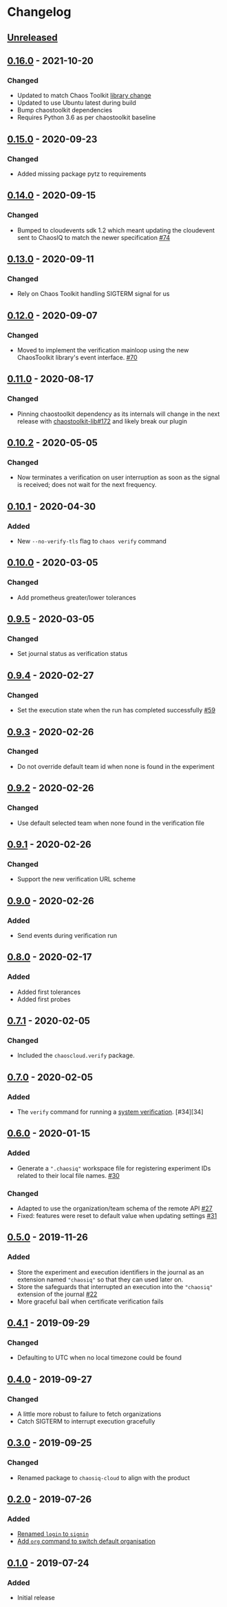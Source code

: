 # Changelog

## [Unreleased][]

[Unreleased]: https://github.com/chaosiq/chaosiq-cloud/compare/0.16.0...HEAD

## [0.16.0][] - 2021-10-20

[0.16.0]: https://github.com/chaosiq/chaosiq-cloud/compare/0.15.0...0.16.0

### Changed

- Updated to match Chaos Toolkit [library change][continuouschange]
- Updated to use Ubuntu latest during build
- Bump chaostoolkit dependencies
- Requires Python 3.6 as per chaostoolkit baseline

[continuouschange]: https://github.com/chaostoolkit/chaostoolkit-lib/commit/bd8467ac46dd94cbe74555abf4d5451c2869716b

## [0.15.0][] - 2020-09-23

[0.15.0]: https://github.com/chaosiq/chaosiq-cloud/compare/0.14.0...0.15.0

### Changed

- Added missing package pytz to requirements

## [0.14.0][] - 2020-09-15

[0.14.0]: https://github.com/chaosiq/chaosiq-cloud/compare/0.13.0...0.14.0

### Changed

- Bumped to cloudevents sdk 1.2 which meant updating the cloudevent sent to
  ChaosIQ to match the newer specification [#74][74]

[74]: https://github.com/chaosiq/chaosiq-cloud/issues/74

## [0.13.0][] - 2020-09-11

[0.13.0]: https://github.com/chaosiq/chaosiq-cloud/compare/0.12.0...0.13.0

### Changed

-   Rely on Chaos Toolkit handling SIGTERM signal for us

## [0.12.0][] - 2020-09-07

[0.12.0]: https://github.com/chaosiq/chaosiq-cloud/compare/0.11.0...0.12.0

### Changed

-   Moved to implement the verification mainloop using the new ChaosToolkit
    library's event interface. [#70][70]

[70]: https://github.com/chaosiq/chaosiq-cloud/issues/70

## [0.11.0][] - 2020-08-17

[0.11.0]: https://github.com/chaosiq/chaosiq-cloud/compare/0.10.2...0.11.0

### Changed

-   Pinning chaostoolkit dependency as its internals will change in the next
    release with [chaostoolkit-lib#172][chaostoolkit-lib#172] and likely break our plugin

[chaostoolkit-lib#172]: https://github.com/chaostoolkit/chaostoolkit-lib/pull/172

## [0.10.2][] - 2020-05-05

[0.10.2]: https://github.com/chaosiq/chaosiq-cloud/compare/0.10.1...0.10.2

### Changed

-   Now terminates a verification on user interruption as soon as the signal
    is received; does not wait for the next frequency.

## [0.10.1][] - 2020-04-30

[0.10.1]: https://github.com/chaosiq/chaosiq-cloud/compare/0.10.0...0.10.1

### Added

-   New `--no-verify-tls` flag to `chaos verify` command

## [0.10.0][] - 2020-03-05

[0.10.0]: https://github.com/chaosiq/chaosiq-cloud/compare/0.9.5...0.10.0

### Changed

-  Add prometheus greater/lower tolerances

## [0.9.5][] - 2020-03-05

[0.9.5]: https://github.com/chaosiq/chaosiq-cloud/compare/0.9.4...0.9.5

### Changed

-  Set journal status as verification status

## [0.9.4][] - 2020-02-27

[0.9.4]: https://github.com/chaosiq/chaosiq-cloud/compare/0.9.3...0.9.4

### Changed

-  Set the execution state when the run has completed successfully [#59][59]

[59]: https://github.com/chaosiq/chaosiq-cloud/issues/59

[27]: https://github.com/chaosiq/chaosiq-cloud/issues/27

## [0.9.3][] - 2020-02-26

[0.9.3]: https://github.com/chaosiq/chaosiq-cloud/compare/0.9.2...0.9.3

### Changed

-  Do not override default team id when none is found in the experiment

## [0.9.2][] - 2020-02-26

[0.9.2]: https://github.com/chaosiq/chaosiq-cloud/compare/0.9.1...0.9.2

### Changed

-  Use default selected team when none found in the verification file

## [0.9.1][] - 2020-02-26

[0.9.1]: https://github.com/chaosiq/chaosiq-cloud/compare/0.9.0...0.9.1

### Changed

-  Support the new verification URL scheme

## [0.9.0][] - 2020-02-26

[0.9.0]: https://github.com/chaosiq/chaosiq-cloud/compare/0.8.0...0.9.0

### Added

-  Send events during verification run

## [0.8.0][] - 2020-02-17

[0.8.0]: https://github.com/chaosiq/chaosiq-cloud/compare/0.7.1...0.8.0

### Added

- Added first tolerances
- Added first probes

## [0.7.1][] - 2020-02-05

[0.7.1]: https://github.com/chaosiq/chaosiq-cloud/compare/0.7.0...0.7.1

### Changed

- Included the `chaoscloud.verify` package.

[verification]: https://chaosiq.io/resources/chaos-engineering/from-chaos-to-verification

## [0.7.0][] - 2020-02-05

[0.7.0]: https://github.com/chaosiq/chaosiq-cloud/compare/0.6.0...0.7.0

### Added

- The `verify` command for running a [system verification][verification]. [#34][34]

[verification]: https://chaosiq.io/resources/chaos-engineering/from-chaos-to-verification

## [0.6.0][] - 2020-01-15

[0.6.0]: https://github.com/chaosiq/chaosiq-cloud/compare/0.5.0...0.6.0

### Added

- Generate a `".chaosiq"` workspace file for registering experiment IDs
  related to their local file names. [#30][30]

### Changed

- Adapted to use the organization/team schema of the remote API [#27][27]
- Fixed: features were reset to default value when updating settings [#31][31]

[27]: https://github.com/chaosiq/chaosiq-cloud/issues/27
[30]: https://github.com/chaosiq/chaosiq-cloud/issues/30
[31]: https://github.com/chaosiq/chaosiq-cloud/issues/31

## [0.5.0][] - 2019-11-26

[0.5.0]: https://github.com/chaosiq/chaosiq-cloud/compare/0.4.1...0.5.0

### Added

- Store the experiment and execution identifiers in the journal as an extension
  named `"chaosiq"` so that they can used later on.
- Store the safeguards that interrupted an execution into the `"chaosiq"`
  extension of the journal [#22][22]
- More graceful bail when certificate verification fails

[22]: https://github.com/chaosiq/chaosiq-cloud/issues/22

## [0.4.1][] - 2019-09-29

[0.4.1]: https://github.com/chaosiq/chaosiq-cloud/compare/0.4.0...0.4.1

### Changed

- Defaulting to UTC when no local timezone could be found

## [0.4.0][] - 2019-09-27

[0.4.0]: https://github.com/chaosiq/chaosiq-cloud/compare/0.3.0...0.4.0

### Changed

- A little more robust to failure to fetch organizations
- Catch SIGTERM to interrupt execution gracefully

## [0.3.0][] - 2019-09-25

[0.3.0]: https://github.com/chaosiq/chaosiq-cloud/compare/0.2.0...0.3.0

### Changed

- Renamed package to `chaosiq-cloud` to align with the product

## [0.2.0][] - 2019-07-26

[0.2.0]: https://github.com/chaosiq/chaosiq-cloud/compare/0.1.0...0.2.0

### Added

-   [Renamed `login` to `signin`](https://github.com/chaosiq/chaosiq-cloud/issues/10)
-   [Add `org` command to switch default organisation](https://github.com/chaosiq/chaosiq-cloud/issues/11)

## [0.1.0][] - 2019-07-24

[0.1.0]: https://github.com/chaosiq/chaosiq-cloud/tree/0.1.0

### Added

-   Initial release